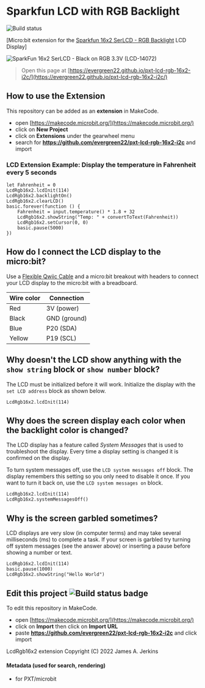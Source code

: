 # Sparkfun LCD with RGB Backlight

![Build status](https://github.com/evergreen22/pxt-lcd-rgb-16x2-i2c/workflows/MakeCode/badge.svg) 

[Micro:bit extension for the [Sparkfun 16x2 SerLCD - RGB Backlight](https://www.sparkfun.com/products/16396) LCD Display]

![SparkFun 16x2 SerLCD - Black on RGB 3.3V (LCD-14072)](https://cdn.sparkfun.com//assets/parts/1/5/1/2/2/16396-SparkFun_16x2_SerLCD_-_RGB_Backlight__Qwiic_-05.jpg)

> Open this page at [https://evergreen22.github.io/pxt-lcd-rgb-16x2-i2c/](https://evergreen22.github.io/pxt-lcd-rgb-16x2-i2c/)

## How to use the Extension

This repository can be added as an **extension** in MakeCode.

* open [https://makecode.microbit.org/](https://makecode.microbit.org/)
* click on **New Project**
* click on **Extensions** under the gearwheel menu
* search for **https://github.com/evergreen22/pxt-lcd-rgb-16x2-i2c** and import

### LCD Extension Example: Display the temperature in Fahrenheit every 5 seconds

```blocks
let Fahrenheit = 0
LcdRgb16x2.lcdInit(114)
LcdRgb16x2.backlightOn()
LcdRgb16x2.clearLCD()
basic.forever(function () {
    Fahrenheit = input.temperature() * 1.8 + 32
    LcdRgb16x2.showString("Temp: " + convertToText(Fahrenheit))
    LcdRgb16x2.setCursor(0, 0)
    basic.pause(5000)
})
```

## How do I connect the LCD display to the micro:bit?

Use a [Flexible Qwiic Cable](https://www.sparkfun.com/products/17912) and a micro:bit breakout with headers to connect your LCD display to the micro:bit with a breadboard.

Wire color | Connection
-----------|---------------
Red        | 3V (power)
Black      | GND (ground)
Blue       | P20 (SDA)
Yellow     | P19 (SCL)

## Why doesn't the LCD show anything with the `show string` block or `show number` block?

The LCD must be initialized before it will work. Initialize the display with the `set LCD address` block as shown below.

```blocks
LcdRgb16x2.lcdInit(114)
```

## Why does the screen display each color when the backlight color is changed?

The LCD display has a feature called *System Messages* that is used to troubleshoot the display. Every time a display setting is changed it is confirmed on the display.

To turn system messages off, use the `LCD system messages off` block. The display remembers this setting so you only need to disable it once. If you want to turn it back on, use the `LCD system messages on` block.

```blocks
LcdRgb16x2.lcdInit(114)
LcdRgb16x2.systemMessagesOff()
```

## Why is the screen garbled sometimes?

LCD displays are very slow (in computer terms) and may take several milliseconds (ms) to complete a task. If your screen is garbled try turning off system messages (see the answer above) or inserting a pause before showing a number or text.

```blocks
LcdRgb16x2.lcdInit(114)
basic.pause(1000)
LcdRgb16x2.showString("Hello World")
```

## Edit this project ![Build status badge](https://github.com/evergreen22/pxt-lcd-rgb-16x2-i2c/workflows/MakeCode/badge.svg)

To edit this repository in MakeCode.

* open [https://makecode.microbit.org/](https://makecode.microbit.org/)
* click on **Import** then click on **Import URL**
* paste **https://github.com/evergreen22/pxt-lcd-rgb-16x2-i2c** and click import

LcdRgb16x2 extension Copyright (C) 2022 James A. Jerkins

#### Metadata (used for search, rendering)

* for PXT/microbit
<script src="https://makecode.com/gh-pages-embed.js"></script><script>makeCodeRender("{{ site.makecode.home_url }}", "{{ site.github.owner_name }}/{{ site.github.repository_name }}");</script>

